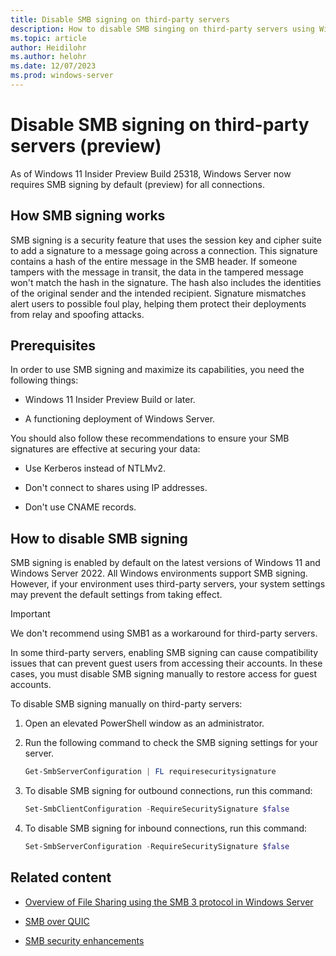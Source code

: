 ```yaml
---
title: Disable SMB signing on third-party servers
description: How to disable SMB singing on third-party servers using Windows 11.
ms.topic: article
author: Heidilohr
ms.author: helohr
ms.date: 12/07/2023
ms.prod: windows-server
---
```

# Disable SMB signing on third-party servers (preview)

As of Windows 11 Insider Preview Build 25318, Windows Server now requires SMB signing by default (preview) for all connections.

## How SMB signing works

SMB signing is a security feature that uses the session key and cipher suite to add a signature to a message going across a connection. This signature contains a hash of the entire message in the SMB header. If someone tampers with the message in transit, the data in the tampered message won't match the hash in the signature. The hash also includes the identities of the original sender and the intended recipient. Signature mismatches alert users to possible foul play, helping them protect their deployments from relay and spoofing attacks.

## Prerequisites

In order to use SMB signing and maximize its capabilities, you need the following things:

- Windows 11 Insider Preview Build or later.

- A functioning deployment of Windows Server.

You should also follow these recommendations to ensure your SMB signatures are effective at securing your data:

- Use Kerberos instead of NTLMv2.

- Don't connect to shares using IP addresses.

- Don't use CNAME records.

## How to disable SMB signing

SMB signing is enabled by default on the latest versions of Windows 11 and Windows Server 2022. All Windows environments support SMB signing. However, if your environment uses third-party servers, your system settings may prevent the default settings from taking effect.

>[!IMPORTANT]
>We don't recommend using SMB1 as a workaround for third-party servers.

In some third-party servers, enabling SMB signing can cause compatibility issues that can prevent guest users from accessing their accounts. In these cases, you must disable SMB signing manually to restore access for guest accounts.

To disable SMB signing manually on third-party servers:

1. Open an elevated PowerShell window as an administrator.

1. Run the following command to check the SMB signing settings for your server.

   ```powershell
   Get-SmbServerConfiguration | FL requiresecuritysignature
   ```

1. To disable SMB signing for outbound connections, run this command:

   ```powershell
   Set-SmbClientConfiguration -RequireSecuritySignature $false
   ```

1. To disable SMB signing for inbound connections, run this command:

   ```powershell
   Set-SmbServerConfiguration -RequireSecuritySignature $false
   ```

## Related content

- [Overview of File Sharing using the SMB 3 protocol in Windows Server](file-server-smb-overview.md)

- [SMB over QUIC](smb-over-quic.md)

- [SMB security enhancements](smb-security.md)
